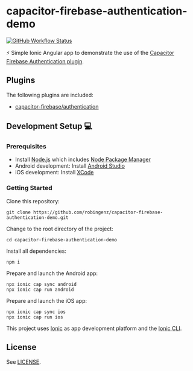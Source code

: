 # capacitor-firebase-authentication-demo

[![GitHub Workflow Status](https://img.shields.io/github/workflow/status/robingenz/capacitor-firebase-authentication-demo/CI/main)](https://github.com/robingenz/capacitor-firebase-authentication-demo/actions)

<!-- [![GitHub tag (latest SemVer)](https://img.shields.io/github/tag/robingenz/capacitor-firebase-authentication-demo?color=brightgreen&label=version)](https://github.com/robingenz/capacitor-firebase-authentication-demo/releases) -->

⚡️ Simple Ionic Angular app to demonstrate the use of the [Capacitor Firebase Authentication plugin](https://github.com/robingenz/capacitor-firebase).

## Plugins

The following plugins are included:

- [capacitor-firebase/authentication](https://github.com/robingenz/capacitor-firebase)

## Development Setup 💻

### Prerequisites

- Install [Node.js](https://nodejs.org) which includes [Node Package Manager](https://www.npmjs.com/get-npm)
- Android development: Install [Android Studio](https://developer.android.com/studio)
- iOS development: Install [XCode](https://apps.apple.com/de/app/xcode/id497799835?mt=12)

### Getting Started

Clone this repository:

```
git clone https://github.com/robingenz/capacitor-firebase-authentication-demo.git
```

Change to the root directory of the project:

```
cd capacitor-firebase-authentication-demo
```

Install all dependencies:

```
npm i
```

Prepare and launch the Android app:

```
npx ionic cap sync android
npx ionic cap run android
```

Prepare and launch the iOS app:

```
npx ionic cap sync ios
npx ionic cap run ios
```

This project uses [Ionic](https://ionicframework.com/) as app development platform and the [Ionic CLI](https://ionicframework.com/docs/cli).

<!-- ## Changelog

See [CHANGELOG.md](https://github.com/robingenz/capacitor-firebase-authentication-demo/blob/main/CHANGELOG.md). -->

## License

See [LICENSE](https://github.com/robingenz/capacitor-firebase-authentication-demo/blob/main/LICENSE).
